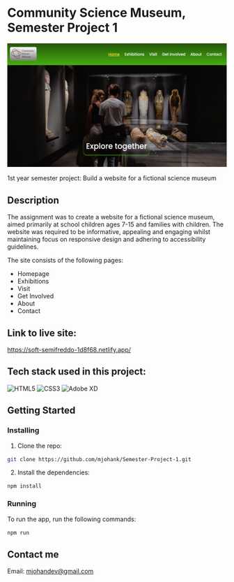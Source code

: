 # Community Science Museum, Semester Project 1

[![CSM Homepage Screenshot](https://github.com/mjohank/Semester-Project-1/blob/main/resources/images/CSM-frontpage.jpg)](https://soft-semifreddo-1d8f68.netlify.app/)

1st year semester project: Build a website for a fictional science museum

## Description

The assignment was to create a website for a fictional science museum, aimed primarily at school children ages 7-15 and families with children.
The website was required to be informative, appealing and engaging whilst maintaining focus on responsive design and adhering to accessibility guidelines.

The site consists of the following pages:

- Homepage
- Exhibitions
- Visit
- Get Involved
- About
- Contact

## Link to live site:
https://soft-semifreddo-1d8f68.netlify.app/

## Tech stack used in this project:

![HTML5](https://img.shields.io/badge/HTML5-E34F26?style=for-the-badge&logo=html5&logoColor=white) ![CSS3](https://img.shields.io/badge/CSS3-1572B6?style=for-the-badge&logo=css3&logoColor=white) ![Adobe XD](https://img.shields.io/badge/Adobe%20XD-470137?style=for-the-badge&logo=Adobe%20XD&logoColor=#FF61F6)


## Getting Started

### Installing

1. Clone the repo:

```bash
git clone https://github.com/mjohank/Semester-Project-1.git
```

2. Install the dependencies:

```
npm install
```

### Running

To run the app, run the following commands:

```bash
npm run
```

## Contact me

Email: [mjohandev@gmail.com](mailto:mjohandev@gmail.com)


